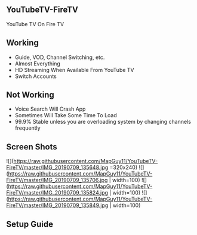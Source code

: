 ## YouTubeTV-FireTV
YouTube TV On Fire TV


## Working
* Guide, VOD, Channel Switching, etc.
* Almost Everything
* HD Streaming When Available From YouTube TV
* Switch Accounts

## Not Working
* Voice Search Will Crash App
* Sometimes Will Take Some Time To Load
* 99.9% Stable unless you are overloading system by changing channels frequently

## Screen Shots
![](https://raw.githubusercontent.com/MapGuy11/YouTubeTV-FireTV/master/IMG_20190709_135648.jpg =320x240)
![](https://raw.githubusercontent.com/MapGuy11/YouTubeTV-FireTV/master/IMG_20190709_135706.jpg | width=100)
![](https://raw.githubusercontent.com/MapGuy11/YouTubeTV-FireTV/master/IMG_20190709_135824.jpg | width=100)
![](https://raw.githubusercontent.com/MapGuy11/YouTubeTV-FireTV/master/IMG_20190709_135849.jpg | width=100)

## Setup Guide
